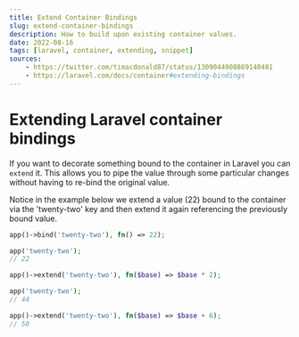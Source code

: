 ```yaml
---
title: Extend Container Bindings
slug: extend-container-bindings
description: How to build upon existing container values.
date: 2022-08-16
tags: [laravel, container, extending, snippet]
sources:
    - https://twitter.com/timacdonald87/status/1309044900869140481
    - https://laravel.com/docs/container#extending-bindings
---
```


# Extending Laravel container bindings

If you want to decorate something bound to the container in Laravel you can `extend` it. This allows you to pipe the value through some particular changes without having to re-bind the original value.

Notice in the example below we extend a value (22) bound to the container via the 'twenty-two' key and then extend it again referencing the previously bound value.

```php
app()->bind('twenty-two'), fn() => 22);

app('twenty-two');
// 22

app()->extend('twenty-two'), fn($base) => $base * 2);

app('twenty-two');
// 44

app()->extend('twenty-two'), fn($base) => $base + 6);
// 50
```